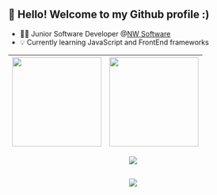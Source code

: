 <article>
  <h1 class="heading-element" dir="auto">👋 Hello! Welcome to my Github profile :)</h1>
  <ul dir="auto">
    <li>👩‍💻 Junior Software Developer @<a href="https://nwsoftware.com.br/" rel="nofollow">NW Software</a></li>
    <li>💡 Currently learning JavaScript and FrontEnd frameworks </li>
  </ul>   
  <markdown-accessiblity-table data-catalyst>
    <table>
       <thead>
         <tr>
           <th>
             <a href="https://github.com/DanielSouza2005">
               <img loading="lazy" height="180em" src="https://github-readme-stats.vercel.app/api/top-langs/?username=DanielSouza2005&layout=compact&langs_count=8&theme=cobalt"/>         
             </a>
           </th>
           <th>
             <a href="https://github.com/DanielSouza2005">
               <img loading="lazy" height="180em" src="http://github-profile-summary-cards.vercel.app/api/cards/profile-details?username=DanielSouza2005&theme=dracula"/>            
             </a>
           </th>
         </tr>
       </thead>
    </table>
  </markdown-accessiblity-table>
  <div align="center" dir="auto">
    <a href="https://skillicons.dev" rel="nofollow">
      <img src="https://skillicons.dev/icons?i=vscode,html,css,javascript,typescript,react,vite,nodejs,java,spring,express,postman,vercel,postgres,github" style="max-width: 100%;">
    </a>
    <br>
  </div>
  <h2 dir="auto"></h2>
  <div align="center">
      <img src="https://github-profile-trophy.vercel.app/?username=DanielSouza2005&row=1&theme=dracula"/>
  </div>
</article>
